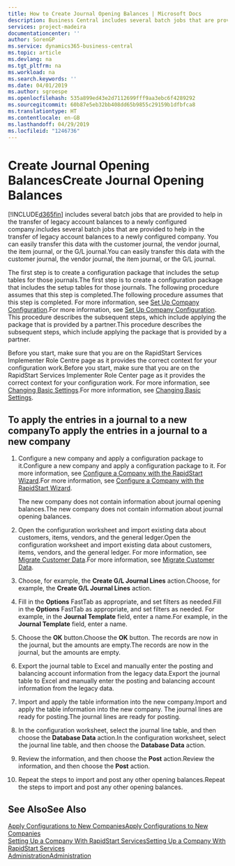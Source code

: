 ```yaml
---
title: How to Create Journal Opening Balances | Microsoft Docs
description: Business Central includes several batch jobs that are provided to help in the transfer of legacy account balances to a newly configured company. You can easily transfer this data with journals postings.
services: project-madeira
documentationcenter: ''
author: SorenGP
ms.service: dynamics365-business-central
ms.topic: article
ms.devlang: na
ms.tgt_pltfrm: na
ms.workload: na
ms.search.keywords: ''
ms.date: 04/01/2019
ms.author: sgroespe
ms.openlocfilehash: 535a899ed43e2d7112699fff9aa3ebc6f4289292
ms.sourcegitcommit: 60b87e5eb32bb408dd65b9855c29159b1dfbfca8
ms.translationtype: HT
ms.contentlocale: en-GB
ms.lasthandoff: 04/29/2019
ms.locfileid: "1246736"
---
```

# <a name="create-journal-opening-balances"></a><span data-ttu-id="3e021-104">Create Journal Opening Balances</span><span class="sxs-lookup"><span data-stu-id="3e021-104">Create Journal Opening Balances</span></span>
[!INCLUDE[d365fin](includes/d365fin_md.md)] <span data-ttu-id="3e021-105">includes several batch jobs that are provided to help in the transfer of legacy account balances to a newly configured company.</span><span class="sxs-lookup"><span data-stu-id="3e021-105">includes several batch jobs that are provided to help in the transfer of legacy account balances to a newly configured company.</span></span> <span data-ttu-id="3e021-106">You can easily transfer this data with the customer journal, the vendor journal, the item journal, or the G/L journal.</span><span class="sxs-lookup"><span data-stu-id="3e021-106">You can easily transfer this data with the customer journal, the vendor journal, the item journal, or the G/L journal.</span></span>

<span data-ttu-id="3e021-107">The first step is to create a configuration package that includes the setup tables for those journals.</span><span class="sxs-lookup"><span data-stu-id="3e021-107">The first step is to create a configuration package that includes the setup tables for those journals.</span></span> <span data-ttu-id="3e021-108">The following procedure assumes that this step is completed.</span><span class="sxs-lookup"><span data-stu-id="3e021-108">The following procedure assumes that this step is completed.</span></span> <span data-ttu-id="3e021-109">For more information, see [Set Up Company Configuration](admin-set-up-company-configuration.md).</span><span class="sxs-lookup"><span data-stu-id="3e021-109">For more information, see [Set Up Company Configuration](admin-set-up-company-configuration.md).</span></span> <span data-ttu-id="3e021-110">This procedure describes the subsequent steps, which include applying the package that is provided by a partner.</span><span class="sxs-lookup"><span data-stu-id="3e021-110">This procedure describes the subsequent steps, which include applying the package that is provided by a partner.</span></span>  

<span data-ttu-id="3e021-111">Before you start, make sure that you are on the RapidStart Services Implementer Role Centre page as it provides the correct context for your configuration work.</span><span class="sxs-lookup"><span data-stu-id="3e021-111">Before you start, make sure that you are on the RapidStart Services Implementer Role Center page as it provides the correct context for your configuration work.</span></span> <span data-ttu-id="3e021-112">For more information, see [Changing Basic Settings](ui-change-basic-settings.md).</span><span class="sxs-lookup"><span data-stu-id="3e021-112">For more information, see [Changing Basic Settings](ui-change-basic-settings.md).</span></span>

## <a name="to-apply-the-entries-in-a-journal-to-a-new-company"></a><span data-ttu-id="3e021-113">To apply the entries in a journal to a new company</span><span class="sxs-lookup"><span data-stu-id="3e021-113">To apply the entries in a journal to a new company</span></span>  
1. <span data-ttu-id="3e021-114">Configure a new company and apply a configuration package to it.</span><span class="sxs-lookup"><span data-stu-id="3e021-114">Configure a new company and apply a configuration package to it.</span></span> <span data-ttu-id="3e021-115">For more information, see [Configure a Company with the RapidStart Wizard](admin-how-to-configure-a-company-with-the-rapidstart-wizard.md).</span><span class="sxs-lookup"><span data-stu-id="3e021-115">For more information, see [Configure a Company with the RapidStart Wizard](admin-how-to-configure-a-company-with-the-rapidstart-wizard.md).</span></span>  

    <span data-ttu-id="3e021-116">The new company does not contain information about journal opening balances.</span><span class="sxs-lookup"><span data-stu-id="3e021-116">The new company does not contain information about journal opening balances.</span></span>  

2. <span data-ttu-id="3e021-117">Open the configuration worksheet and import existing data about customers, items, vendors, and the general ledger.</span><span class="sxs-lookup"><span data-stu-id="3e021-117">Open the configuration worksheet and import existing data about customers, items, vendors, and the general ledger.</span></span> <span data-ttu-id="3e021-118">For more information, see [Migrate Customer Data](admin-migrate-customer-data.md).</span><span class="sxs-lookup"><span data-stu-id="3e021-118">For more information, see [Migrate Customer Data](admin-migrate-customer-data.md).</span></span>  
3. <span data-ttu-id="3e021-119">Choose, for example, the **Create G/L Journal Lines** action.</span><span class="sxs-lookup"><span data-stu-id="3e021-119">Choose, for example, the **Create G/L Journal Lines** action.</span></span>  
4. <span data-ttu-id="3e021-120">Fill in the **Options** FastTab as appropriate, and set filters as needed.</span><span class="sxs-lookup"><span data-stu-id="3e021-120">Fill in the **Options** FastTab as appropriate, and set filters as needed.</span></span> <span data-ttu-id="3e021-121">For example, in the **Journal Template** field, enter a name.</span><span class="sxs-lookup"><span data-stu-id="3e021-121">For example, in the **Journal Template** field, enter a name.</span></span>  
5. <span data-ttu-id="3e021-122">Choose the **OK** button.</span><span class="sxs-lookup"><span data-stu-id="3e021-122">Choose the **OK** button.</span></span> <span data-ttu-id="3e021-123">The records are now in the journal, but the amounts are empty.</span><span class="sxs-lookup"><span data-stu-id="3e021-123">The records are now in the journal, but the amounts are empty.</span></span>  
6. <span data-ttu-id="3e021-124">Export the journal table to Excel and manually enter the posting and balancing account information from the legacy data.</span><span class="sxs-lookup"><span data-stu-id="3e021-124">Export the journal table to Excel and manually enter the posting and balancing account information from the legacy data.</span></span>
7. <span data-ttu-id="3e021-125">Import and apply the table information into the new company.</span><span class="sxs-lookup"><span data-stu-id="3e021-125">Import and apply the table information into the new company.</span></span> <span data-ttu-id="3e021-126">The journal lines are ready for posting.</span><span class="sxs-lookup"><span data-stu-id="3e021-126">The journal lines are ready for posting.</span></span>  
8. <span data-ttu-id="3e021-127">In the configuration worksheet, select the journal line table, and then choose the **Database Data** action.</span><span class="sxs-lookup"><span data-stu-id="3e021-127">In the configuration worksheet, select the journal line table, and then choose the **Database Data** action.</span></span>  
9. <span data-ttu-id="3e021-128">Review the information, and then choose the **Post** action.</span><span class="sxs-lookup"><span data-stu-id="3e021-128">Review the information, and then choose the **Post** action.</span></span>  
10. <span data-ttu-id="3e021-129">Repeat the steps to import and post any other opening balances.</span><span class="sxs-lookup"><span data-stu-id="3e021-129">Repeat the steps to import and post any other opening balances.</span></span>  

## <a name="see-also"></a><span data-ttu-id="3e021-130">See Also</span><span class="sxs-lookup"><span data-stu-id="3e021-130">See Also</span></span>  
[<span data-ttu-id="3e021-131">Apply Configurations to New Companies</span><span class="sxs-lookup"><span data-stu-id="3e021-131">Apply Configurations to New Companies</span></span>](admin-apply-configuration-to-new-companies.md)  
[<span data-ttu-id="3e021-132">Setting Up a Company With RapidStart Services</span><span class="sxs-lookup"><span data-stu-id="3e021-132">Setting Up a Company With RapidStart Services</span></span>](admin-set-up-a-company-with-rapidstart.md)  
[<span data-ttu-id="3e021-133">Administration</span><span class="sxs-lookup"><span data-stu-id="3e021-133">Administration</span></span>](admin-setup-and-administration.md)
